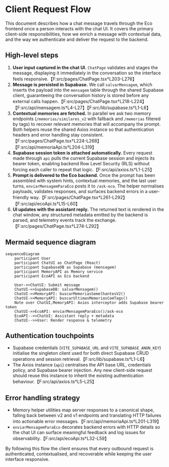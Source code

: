 # Client Request Flow

This document describes how a chat message travels through the Eco frontend once a person interacts with the chat UI. It covers the primary client-side responsibilities, how we enrich a message with contextual data, and the way we authenticate and deliver the request to the backend.

## High-level steps

1. **User input captured in the chat UI.** `ChatPage` validates and stages the message, displaying it immediately in the conversation so the interface feels responsive.【F:src/pages/ChatPage.tsx†L203-L276】
2. **Message is persisted in Supabase.** We call `salvarMensagem`, which inserts the payload into the `mensagem` table through the shared Supabase client, guaranteeing the conversation history is stored before any external calls happen.【F:src/pages/ChatPage.tsx†L218-L224】【F:src/api/mensagem.ts†L4-L27】【F:src/lib/supabase.ts†L1-L6】
3. **Contextual memories are fetched.** In parallel we ask two memory endpoints (`/memorias/similares_v2` with fallback and `/memorias` filtered by tags) to recover relevant memories that will accompany the prompt. Both helpers reuse the shared Axios instance so that authentication headers and error handling stay consistent.【F:src/pages/ChatPage.tsx†L224-L268】【F:src/api/memoriaApi.ts†L204-L319】
4. **Supabase session token is attached automatically.** Every request made through `api` pulls the current Supabase session and injects its bearer token, enabling backend Row Level Security (RLS) without forcing each caller to repeat that logic.【F:src/api/axios.ts†L1-L25】
5. **Prompt is delivered to the Eco backend.** Once the prompt has been assembled with system hints, contextual memories, and the last user turns, `enviarMensagemParaEco` posts it to `/ask-eco`. The helper normalises payloads, validates responses, and surfaces backend errors in a user-friendly way.【F:src/pages/ChatPage.tsx†L261-L292】【F:src/api/ecoApi.ts†L15-L60】
6. **UI updates with the assistant reply.** The returned text is rendered in the chat window, any structured metadata emitted by the backend is parsed, and telemetry events track the exchange.【F:src/pages/ChatPage.tsx†L274-L292】

## Mermaid sequence diagram

```mermaid
sequenceDiagram
    participant User
    participant ChatUI as ChatPage (React)
    participant SupabaseDB as Supabase (mensagem)
    participant MemoryAPI as Memory service
    participant EcoAPI as Eco backend

    User->>ChatUI: Submit message
    ChatUI->>SupabaseDB: salvarMensagem()
    ChatUI->>MemoryAPI: buscarMemoriasSemelhantesV2()
    ChatUI->>MemoryAPI: buscarUltimasMemoriasComTags()
    Note over ChatUI,MemoryAPI: Axios interceptor adds Supabase bearer token
    ChatUI->>EcoAPI: enviarMensagemParaEco()/ask-eco
    EcoAPI-->>ChatUI: Assistant reply + metadata
    ChatUI-->>User: Render response & telemetry
```

## Authentication touchpoints

- Supabase credentials (`VITE_SUPABASE_URL` and `VITE_SUPABASE_ANON_KEY`) initialise the singleton client used for both direct Supabase CRUD operations and session retrieval.【F:src/lib/supabase.ts†L1-L6】
- The Axios instance (`api`) centralises the API base URL, credentials policy, and Supabase bearer injection. Any new client-side request should reuse this instance to inherit the existing authentication behaviour.【F:src/api/axios.ts†L5-L25】

## Error handling strategy

- Memory helper utilities map server responses to a canonical shape, falling back between v2 and v1 endpoints and translating HTTP failures into actionable error messages.【F:src/api/memoriaApi.ts†L201-L319】
- `enviarMensagemParaEco` decorates backend errors with HTTP details so the chat UI can surface meaningful feedback and log issues for observability.【F:src/api/ecoApi.ts†L32-L59】

By following this flow the client ensures that every outbound request is authenticated, contextualised, and recoverable while keeping the user interface responsive.
